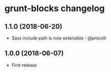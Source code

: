 # grunt-blocks changelog

## 1.1.0 (2018-06-20)

- Sass include path is now extensible - @pnicolli

## 1.0.0 (2018-06-07)

- First release
